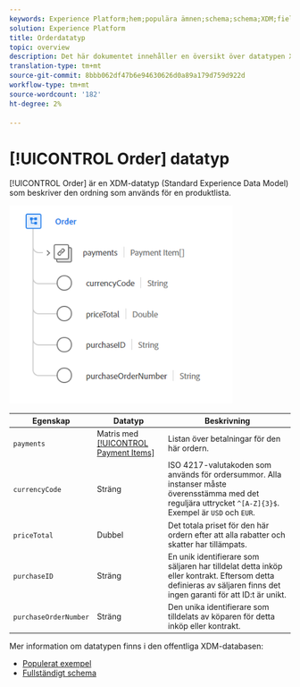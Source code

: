 ```yaml
---
keywords: Experience Platform;hem;populära ämnen;schema;schema;XDM;fields;schemas;scheman;ordning;datatyp;datatyp;datatyp;data type;
solution: Experience Platform
title: Orderdatatyp
topic: overview
description: Det här dokumentet innehåller en översikt över datatypen XDM (Order Experience Data Model).
translation-type: tm+mt
source-git-commit: 8bbb062df47b6e94630626d0a89a179d759d922d
workflow-type: tm+mt
source-wordcount: '182'
ht-degree: 2%

---
```



# [!UICONTROL Order] datatyp

[!UICONTROL Order] är en XDM-datatyp (Standard Experience Data Model) som beskriver den ordning som används för en produktlista.

<img src="../images/data-types/order.PNG" width="400" /><br />

| Egenskap | Datatyp | Beskrivning |
| --- | --- | --- |
| `payments` | Matris med [[!UICONTROL Payment Items]](./payment-item.md) | Listan över betalningar för den här ordern. |
| `currencyCode` | Sträng | ISO 4217-valutakoden som används för ordersummor. Alla instanser måste överensstämma med det reguljära uttrycket `^[A-Z]{3}$`. Exempel är `USD` och `EUR`. |
| `priceTotal` | Dubbel | Det totala priset för den här ordern efter att alla rabatter och skatter har tillämpats. |
| `purchaseID` | Sträng | En unik identifierare som säljaren har tilldelat detta inköp eller kontrakt. Eftersom detta definieras av säljaren finns det ingen garanti för att ID:t är unikt. |
| `purchaseOrderNumber` | Sträng | Den unika identifierare som tilldelats av köparen för detta inköp eller kontrakt. |

Mer information om datatypen finns i den offentliga XDM-databasen:

* [Populerat exempel](https://github.com/adobe/xdm/blob/master/components/datatypes/data/order.example.1.json)
* [Fullständigt schema](https://github.com/adobe/xdm/blob/master/components/datatypes/data/order.schema.json)